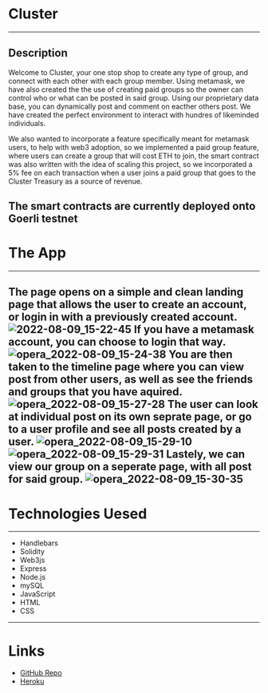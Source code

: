 # Cluster
---
## Description
Welcome to Cluster, your one stop shop to create any type of group, and connect with each other with each group member. Using metamask, we have also created the the use of creating paid groups so the owner can control who or what can be posted in said group. Using our proprietary data base, you can dynamically post and comment on eacther others post. We have created the perfect environment to interact with hundres of likeminded individuals.

We also wanted to incorporate a feature specifically meant for metamask users, to help with web3 adoption, so we implemented a paid group feature, where users can create a group that will cost ETH to join, the smart contract was also written with the idea of scaling this project, so we incorporated a 5% fee on each transaction when a user joins a paid group that goes to the Cluster Treasury as a source of revenue.

The smart contracts are currently deployed onto Goerli testnet
---
# The App
---
The page opens on a simple and clean landing page that allows the user to create an account, or login in with a previously created account.
![2022-08-09_15-22-45](https://user-images.githubusercontent.com/103607773/183743991-aef5a5a8-246b-4ddf-824f-997551f20890.jpg)
If you have a metamask account, you can choose to login that way.
![opera_2022-08-09_15-24-38](https://user-images.githubusercontent.com/103607773/183744313-4402d0e6-8e16-43e0-b5da-d0f93fe18da3.jpg)
You are then taken to the timeline page where you can view post from other users, as well as see the friends and groups that you have aquired.
![opera_2022-08-09_15-27-28](https://user-images.githubusercontent.com/103607773/183744757-5b21bee3-1109-42f9-b809-79d30fd14589.png)
The user can look at individual post on its own seprate page, or go to a user profile and see all posts created by a user.
![opera_2022-08-09_15-29-10](https://user-images.githubusercontent.com/103607773/183745041-0eb54f64-7bfa-4f71-b355-7ee99d0a9190.png)
![opera_2022-08-09_15-29-31](https://user-images.githubusercontent.com/103607773/183745094-9fc626a6-9e86-4952-9ba7-35d6baf448fd.png)
Lastely, we can view our group on a seperate page, with all post for said group.
![opera_2022-08-09_15-30-35](https://user-images.githubusercontent.com/103607773/183745304-e74ce5f4-6eef-4f22-b4ff-83065d3172cb.png)
---
# Technologies Uesed
---
- Handlebars
- Solidity
- Web3js
- Express
- Node.js
- mySQL
- JavaScript
- HTML
- CSS
---
# Links
- [GitHub Repo](https://github.com/jshuaaaa/clusterr)
- [Heroku](https://cluster-102.herokuapp.com)

